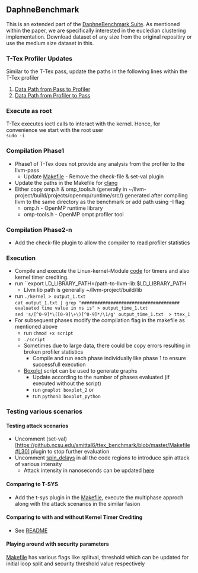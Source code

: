 ## DaphneBenchmark
This is an extended part of the [DaphneBenchmark Suite](https://github.com/esa-tu-darmstadt/daphne-benchmark). As mentioned within the paper, we are specifically interested in the eucledian clustering implementation. Download dataset of any size from the original repositiry or use the medium size dataset in this.

### T-Tex Profiler Updates

Similar to the T-Tex pass, update the paths in the following lines within the T-Tex profiler

1. [Data Path from Pass to Profiler](https://github.com/mittalswastik/ttex_benchmark/blob/c8ba0f1a783428993f248cd4cd33815597282592/ttex_pass_update.cpp#L8)
2. [Data Path from Profiler to Pass](https://github.com/mittalswastik/ttex_benchmark/blob/c8ba0f1a783428993f248cd4cd33815597282592/ttex_pass_update.cpp#L1402)

### Execute as root

T-Tex executes ioctl calls to interact with the kernel. Hence, for convenience we start with the root user \
``sudo -i``

### Compilation Phase1

* Phase1 of T-Tex does not provide any analysis from the profiler to the llvm-pass
  * Update [Makefile](https://github.com/mittalswastik/ttex_benchmark/blob/c8ba0f1a783428993f248cd4cd33815597282592/Makefile#L30) - Remove the check-file & set-val plugin
* Update the paths in the Makefile for [clang](https://github.com/mittalswastik/ttex_benchmark/blob/c8ba0f1a783428993f248cd4cd33815597282592/Makefile#L10)
* Either copy omp.h & omp_tools.h (generally in ~/llvm-project/build/projects/openmp/runtime/src/) generated after compiling llvm to the same directory as the benchmark or add path using -I flag
  * omp.h - OpenMP runtime library
  * omp-tools.h - OpenMP ompt profiler tool 
 
### Compilation Phase2-n

* Add the check-file plugin to allow the compiler to read profiler statistics

### Execution

* Compile and execute the Linux-kernel-Module [code](https://github.com/mittalswastik/ttex_kernel/tree/master) for timers and also kernel timer crediting.
* run ``export LD_LIBRARY_PATH=/path-to-llvm-lib:$LD_LIBRARY_PATH
  * Llvm lib path is generally ~/llvm-project/build/lib
* run ``./kernel > output_1.txt`` \
    ``cat output_1.txt | grep "##################################### evaluated time value in ns is" > output_time_1.txt`` \
    ``sed 's/[^0-9]*\([0-9]\+\)[^0-9]*/\1/g' output_time_1.txt  > ttex_1``
* For subsequent phases modify the compilation flag in the makefile as mentioned above
  * run ``chmod +x script``
  * ``./script``
  * Sometimes due to large data, there could be copy errors resulting in broken profiler statistics
    * Compile and run each phase individually like phase 1 to ensure successfull execution
  * [Boxplot](https://github.com/mittalswastik/ttex_benchmark/blob/master/boxplot_2) script can be used to generate graphs
    * Update according to the number of phases evaluated (if executed without the script)
    * run ``gnuplot boxplot_2`` or
    * run ``python3 boxplot_python``
   
### Testing various scenarios

#### Testing attack scenarios
 * Uncomment (set-val)[https://github.ncsu.edu/smittal6/ttex_benchmark/blob/master/Makefile#L30] plugin to stop further evaluation 
 * Uncomment [spin_delays](https://github.com/mittalswastik/ttex_benchmark/blob/c8ba0f1a783428993f248cd4cd33815597282592/ttex_pass_update.cpp#L364) in all the code regions to introduce spin attack of various intensity
   * Attack intensity in nanoseconds can be updated [here](https://github.com/mittalswastik/ttex_benchmark/blob/c8ba0f1a783428993f248cd4cd33815597282592/ttex_pass_update.h#L35)
#### Comparing to T-SYS
 * Add the t-sys plugin in the [Makefile](https://github.com/mittalswastik/ttex_benchmark/blob/c8ba0f1a783428993f248cd4cd33815597282592/Makefile#L30), execute the multiphase approch along with the attack scenarios in the similar fasion
#### Comparing to with and without Kernel Timer Crediting
 * See [README](https://github.com/mittalswastik/ttex_kernel/blob/master/README.md)
#### Playing around with security parameters
[Makefile](https://github.com/mittalswastik/ttex_benchmark/blob/c8ba0f1a783428993f248cd4cd33815597282592/Makefile#L30) has various flags like splitval, threshold which can be updated for initial loop split and security threshold value respectively
